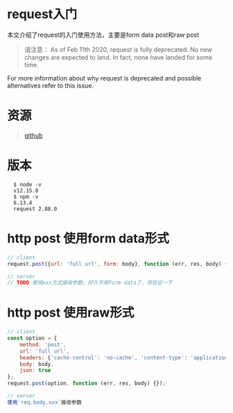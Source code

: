 # request入门
本文介绍了request的入门使用方法，主要是form data post和raw post

>请注意：
As of Feb 11th 2020, request is fully deprecated. No new changes are expected to land. In fact, none have landed for some time.

For more information about why request is deprecated and possible alternatives refer to this issue.

# 资源
>[github](https://github.com/request/request)

# 版本
```
  $ node -v
  v12.15.0
  $ npm -v
  6.13.4
  request 2.88.0
```

# http post 使用form data形式
```javascript
// client
request.post({url: 'full url', form: body}, function (err, res, body) {});

// server
// TODO 使用xxx方式接收参数，好久不用form data了，待验证一下
```

# http post 使用raw形式
```javascript
// client
const option = {
    method: 'post',
    url: 'full url',
    headers: {'cache-control': 'no-cache', 'content-type': 'application/json'},
    body: body,
    json: true
};
request.post(option, function (err, res, body) {});

// server
使用`req.body.xxx`接收参数
```